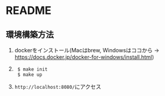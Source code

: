 # README

## 環境構築方法

1.  dockerをインストール(Macはbrew, Windowsはココから → https://docs.docker.jp/docker-for-windows/install.html)

2.  
        $ make init
        $ make up

3. `http://localhost:8080/`にアクセス
